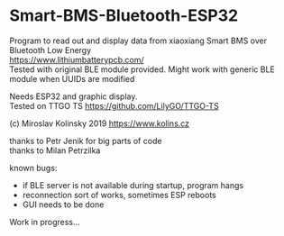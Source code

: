 # Smart-BMS-Bluetooth-ESP32
Program to read out and display data from xiaoxiang Smart BMS over Bluetooth Low Energy  
https://www.lithiumbatterypcb.com/  
Tested with original BLE module provided. Might work with generic BLE module when UUIDs are modified  

Needs ESP32 and graphic display.  
Tested on TTGO TS https://github.com/LilyGO/TTGO-TS  

(c) Miroslav Kolinsky 2019  https://www.kolins.cz  

thanks to Petr Jenik for big parts of code  
thanks to Milan Petrzilka  

known bugs:
* if BLE server is not available during startup, program hangs
* reconnection sort of works, sometimes ESP reboots
* GUI needs to be done

Work in progress...